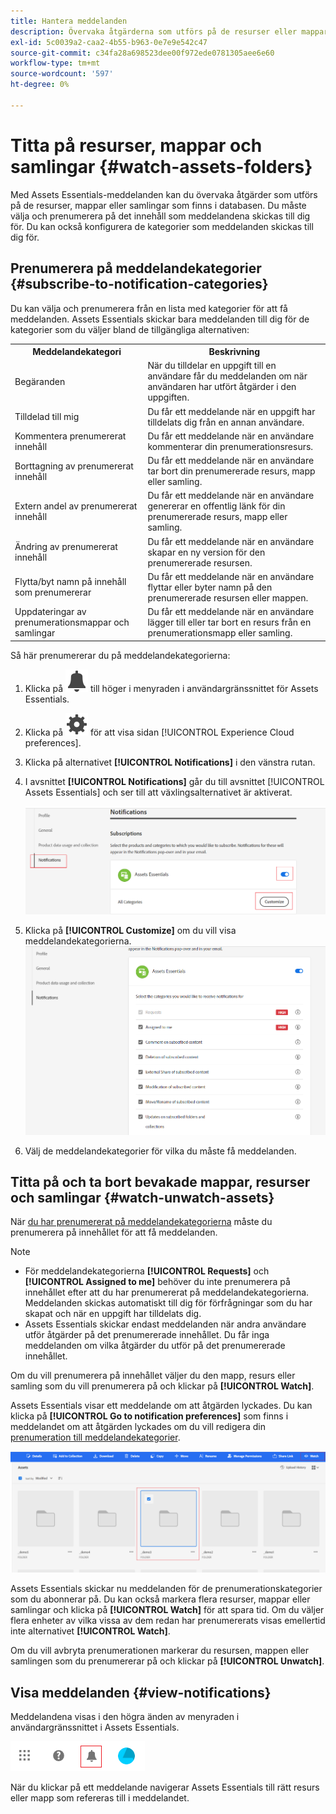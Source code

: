 ```yaml
---
title: Hantera meddelanden
description: Övervaka åtgärderna som utförs på de resurser eller mappar som är tillgängliga i databasen med hjälp av Assets Essentials-meddelanden.
exl-id: 5c0039a2-caa2-4b55-b963-0e7e9e542c47
source-git-commit: c34fa28a698523dee00f972ede0781305aee6e60
workflow-type: tm+mt
source-wordcount: '597'
ht-degree: 0%

---
```


# Titta på resurser, mappar och samlingar {#watch-assets-folders}

Med Assets Essentials-meddelanden kan du övervaka åtgärder som utförs på de resurser, mappar eller samlingar som finns i databasen. Du måste välja och prenumerera på det innehåll som meddelandena skickas till dig för. Du kan också konfigurera de kategorier som meddelanden skickas till dig för.

## Prenumerera på meddelandekategorier {#subscribe-to-notification-categories}

Du kan välja och prenumerera från en lista med kategorier för att få meddelanden. Assets Essentials skickar bara meddelanden till dig för de kategorier som du väljer bland de tillgängliga alternativen:

<table>
    <tbody>
     <tr>
      <th><strong>Meddelandekategori</strong></th>
      <th><strong>Beskrivning</strong></th>
     </tr>
     <tr>
      <td>Begäranden</td>
      <td>När du tilldelar en uppgift till en användare får du meddelanden om när användaren har utfört åtgärder i den uppgiften.</td>
     </tr>
     <tr>
      <td>Tilldelad till mig</td>
      <td>Du får ett meddelande när en uppgift har tilldelats dig från en annan användare.</td>
     </tr>
     <tr>
      <td>Kommentera prenumererat innehåll</td>
      <td>Du får ett meddelande när en användare kommenterar din prenumerationsresurs.</td>
     </tr>
     <tr>
      <td>Borttagning av prenumererat innehåll</td>
      <td>Du får ett meddelande när en användare tar bort din prenumererade resurs, mapp eller samling.</td>
     </tr>
     <tr>
      <td>Extern andel av prenumererat innehåll</td>
      <td>Du får ett meddelande när en användare genererar en offentlig länk för din prenumererade resurs, mapp eller samling.</td>
     </tr>
     <tr>
      <td>Ändring av prenumererat innehåll</td>
      <td>Du får ett meddelande när en användare skapar en ny version för den prenumererade resursen.</td>
     </tr>
     <tr>
      <td>Flytta/byt namn på innehåll som prenumererar</td>
      <td>Du får ett meddelande när en användare flyttar eller byter namn på den prenumererade resursen eller mappen.</td>
     </tr>
     <tr>
      <td>Uppdateringar av prenumerationsmappar och samlingar</td>
      <td>Du får ett meddelande när en användare lägger till eller tar bort en resurs från en prenumerationsmapp eller samling.</td>
     </tr>    
    </tbody>
   </table>

Så här prenumererar du på meddelandekategorierna:

1. Klicka på ![klockikonen](assets/bell-icon.svg) till höger i menyraden i användargränssnittet för Assets Essentials.

1. Klicka på ![inställningsikonen](assets/settings-icon.svg) för att visa sidan [!UICONTROL Experience Cloud preferences].

1. Klicka på alternativet **[!UICONTROL Notifications]** i den vänstra rutan.

1. I avsnittet **[!UICONTROL Notifications]** går du till avsnittet [!UICONTROL Assets Essentials] och ser till att växlingsalternativet är aktiverat.

   ![Meddelanden i Assets Essentials](assets/enable-notifications.png)

1. Klicka på **[!UICONTROL Customize]** om du vill visa meddelandekategorierna.
   ![Meddelanden i Assets Essentials](assets/enable-notification-categories.png)

1. Välj de meddelandekategorier för vilka du måste få meddelanden.

## Titta på och ta bort bevakade mappar, resurser och samlingar {#watch-unwatch-assets}

När [du har prenumererat på meddelandekategorierna](#subscribe-to-notification-categories) måste du prenumerera på innehållet för att få meddelanden.

>[!NOTE]
>
>* För meddelandekategorierna **[!UICONTROL Requests]** och **[!UICONTROL Assigned to me]** behöver du inte prenumerera på innehållet efter att du har prenumererat på meddelandekategorierna. Meddelanden skickas automatiskt till dig för förfrågningar som du har skapat och när en uppgift har tilldelats dig.
>* Assets Essentials skickar endast meddelanden när andra användare utför åtgärder på det prenumererade innehållet. Du får inga meddelanden om vilka åtgärder du utför på det prenumererade innehållet.

Om du vill prenumerera på innehållet väljer du den mapp, resurs eller samling som du vill prenumerera på och klickar på **[!UICONTROL Watch]**.

Assets Essentials visar ett meddelande om att åtgärden lyckades. Du kan klicka på **[!UICONTROL Go to notification preferences]** som finns i meddelandet om att åtgärden lyckades om du vill redigera din [prenumeration till meddelandekategorier](#subscribe-to-notification-categories).

![Meddelanden i Assets Essentials](assets/watch-assets.png)

Assets Essentials skickar nu meddelanden för de prenumerationskategorier som du abonnerar på. Du kan också markera flera resurser, mappar eller samlingar och klicka på **[!UICONTROL Watch]** för att spara tid. Om du väljer flera enheter av vilka vissa av dem redan har prenumererats visas emellertid inte alternativet **[!UICONTROL Watch]**.

Om du vill avbryta prenumerationen markerar du resursen, mappen eller samlingen som du prenumererar på och klickar på **[!UICONTROL Unwatch]**.

## Visa meddelanden {#view-notifications}

Meddelandena visas i den högra änden av menyraden i användargränssnittet i Assets Essentials.

![Meddelanden i Assets Essentials](assets/notifications-assets-essentials.png)

När du klickar på ett meddelande navigerar Assets Essentials till rätt resurs eller mapp som refereras till i meddelandet.
